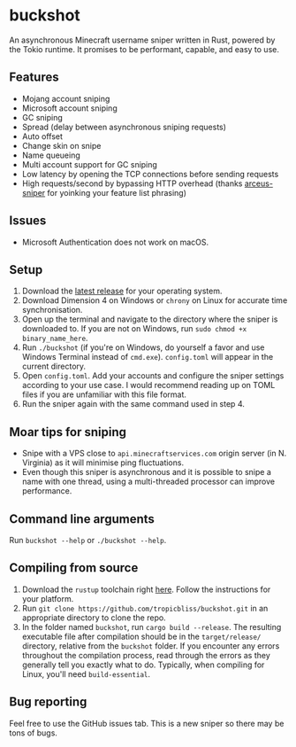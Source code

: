 # buckshot

An asynchronous Minecraft username sniper written in Rust, powered by the Tokio runtime. It promises to be performant, capable, and easy to use.

## Features

- Mojang account sniping
- Microsoft account sniping
- GC sniping
- Spread (delay between asynchronous sniping requests)
- Auto offset
- Change skin on snipe
- Name queueing
- Multi account support for GC sniping
- Low latency by opening the TCP connections before sending requests
- High requests/second by bypassing HTTP overhead (thanks [arceus-sniper](https://github.com/aquild/arceus) for yoinking your feature list phrasing)

## Issues

- Microsoft Authentication does not work on macOS.

## Setup

1. Download the [latest release](https://github.com/chronicallyunfunny/buckshot/releases/latest) for your operating system.
2. Download Dimension 4 on Windows or `chrony` on Linux for accurate time synchronisation.
3. Open up the terminal and navigate to the directory where the sniper is downloaded to. If you are not on Windows, run `sudo chmod +x binary_name_here`.
4. Run `./buckshot` (if you're on Windows, do yourself a favor and use Windows Terminal instead of `cmd.exe`). `config.toml` will appear in the current directory.
5. Open `config.toml`. Add your accounts and configure the sniper settings according to your use case. I would recommend reading up on TOML files if you are unfamiliar with this file format.
6. Run the sniper again with the same command used in step 4.

## Moar tips for sniping

- Snipe with a VPS close to `api.minecraftservices.com` origin server (in N. Virginia) as it will minimise ping fluctuations.
- Even though this sniper is asynchronous and it is possible to snipe a name with one thread, using a multi-threaded processor can improve performance.

## Command line arguments

Run `buckshot --help` or `./buckshot --help`.

## Compiling from source

1. Download the `rustup` toolchain right [here](https://rustup.rs/). Follow the instructions for your platform.
2. Run `git clone https://github.com/tropicbliss/buckshot.git` in an appropriate directory to clone the repo.
3. In the folder named `buckshot`, run `cargo build --release`. The resulting executable file after compilation should be in the `target/release/` directory, relative from the `buckshot` folder. If you encounter any errors throughout the compilation process, read through the errors as they generally tell you exactly what to do. Typically, when compiling for Linux, you'll need `build-essential`.

## Bug reporting

Feel free to use the GitHub issues tab. This is a new sniper so there may be tons of bugs.
